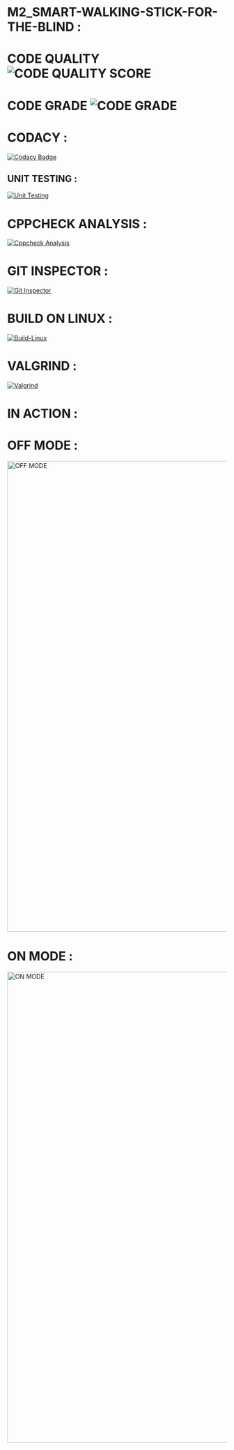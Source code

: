 # M2_SMART-WALKING-STICK-FOR-THE-BLIND :

# CODE QUALITY ![CODE QUALITY SCORE](https://api.codiga.io/project/33092/score/svg)
# CODE GRADE ![CODE GRADE](https://api.codiga.io/project/33092/status/svg)

# CODACY :

[![Codacy Badge](https://app.codacy.com/project/badge/Grade/b88cfaf667ff4aab9cb22a1fd454b142)](https://www.codacy.com/gh/TAMILSELVAN1206/M2_SMART-WALKING-STICK-FOR-THE-BLIND-/dashboard?utm_source=github.com&amp;utm_medium=referral&amp;utm_content=TAMILSELVAN1206/M2_SMART-WALKING-STICK-FOR-THE-BLIND-&amp;utm_campaign=Badge_Grade)


## UNIT TESTING :

[![Unit Testing](https://github.com/TAMILSELVAN1206/M2_SMART-WALKING-STICK-FOR-THE-BLIND-/actions/workflows/unit%20testing.yml/badge.svg)](https://github.com/TAMILSELVAN1206/M2_SMART-WALKING-STICK-FOR-THE-BLIND-/actions/workflows/unit%20testing.yml)



# CPPCHECK ANALYSIS :

[![Cppcheck Analysis](https://github.com/TAMILSELVAN1206/M2_SMART-WALKING-STICK-FOR-THE-BLIND-/actions/workflows/cpp%20check.yml/badge.svg)](https://github.com/TAMILSELVAN1206/M2_SMART-WALKING-STICK-FOR-THE-BLIND-/actions/workflows/cpp%20check.yml)

# GIT INSPECTOR :

[![Git Inspector](https://github.com/TAMILSELVAN1206/M2_SMART-WALKING-STICK-FOR-THE-BLIND-/actions/workflows/git%20inspector.yml/badge.svg)](https://github.com/TAMILSELVAN1206/M2_SMART-WALKING-STICK-FOR-THE-BLIND-/actions/workflows/git%20inspector.yml)



# BUILD ON LINUX :

[![Build-Linux](https://github.com/TAMILSELVAN1206/M2_SMART-WALKING-STICK-FOR-THE-BLIND-/actions/workflows/Build%20linux.yml/badge.svg)](https://github.com/TAMILSELVAN1206/M2_SMART-WALKING-STICK-FOR-THE-BLIND-/actions/workflows/Build%20linux.yml)

# VALGRIND :

[![Valgrind](https://github.com/TAMILSELVAN1206/M2_SMART-WALKING-STICK-FOR-THE-BLIND-/actions/workflows/valgrind.yml/badge.svg)](https://github.com/TAMILSELVAN1206/M2_SMART-WALKING-STICK-FOR-THE-BLIND-/actions/workflows/valgrind.yml)




# IN ACTION :


# OFF MODE :
<img width="1080" alt="OFF MODE" src="https://user-images.githubusercontent.com/101853782/164878171-3220862c-28fb-46ea-a56a-45a642ce1836.png">

# ON MODE :
<img width="1080" alt="ON MODE" src="https://user-images.githubusercontent.com/101853782/164878184-ee0046a4-8a06-47df-aa55-778252c56685.png">


